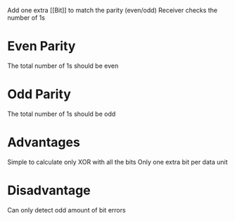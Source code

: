 Add one extra [[Bit]] to match the parity (even/odd)
Receiver checks the number of 1s
# Even Parity
The total number of 1s should be even
# Odd Parity
The total number of 1s should be odd

# Advantages
Simple to calculate only XOR with all the bits
Only one extra bit per data unit
# Disadvantage
Can only detect odd amount of bit errors